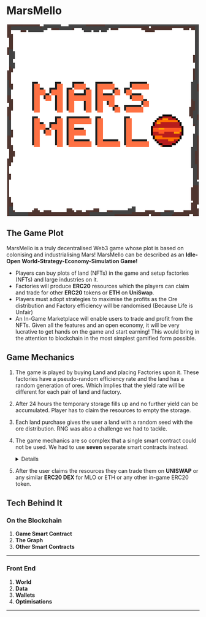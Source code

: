 # MarsMello
<div align="center">
  <img src="./client/public/marsmello.png" width=500/>
</div>

## The Game Plot

MarsMello is a truly decentralised Web3 game whose plot is based on colonising and industrialising Mars!
MarsMello can be described as an **Idle-Open World-Strategy-Economy-Simulation Game!**

* Players can buy plots of land (NFTs) in the game and setup factories (NFTs) and large industries on it.
* Factories will produce **ERC20** resources which the players can claim and trade for other **ERC20** tokens or **ETH** on **UniSwap**.
* Players must adopt strategies to maximise the profits as the Ore distribution and Factory efficiency will be randomised
(Because Life is Unfair)
* An In-Game Marketplace will enable users to trade and profit from the NFTs.
Given all the features and an open economy, it will be very lucrative to get hands on the game and start earning! 
This would bring in the attention to blockchain in the most simplest gamified form possible.


## Game Mechanics

1. The game is played by buying Land and placing Factories upon it. These factories have a pseudo-random efficiency rate and the land has a random generation of ores. Which implies that the yield rate will be different for each pair of land and factory.
1. After 24 hours the temporary storage fills up and no further yield can be accumulated. Player has to claim the resources to empty the storage.
1. Each land purchase gives the user a land with a random seed with the ore distribution. RNG was also a challenge we had to tackle.
1. The game mechanics are so complex that a single smart contract could not be used. We had to use **seven** separate smart contracts instead. 

    <details>

    1. One  for the backbone token (called MLO) of the economy.
    1. One for each of the ERC20 tokens which are fungible in-game resources
    1. And one for handling all the in-game transactions and game-logic.

    </details>
    
1. After the user claims the resources they can trade them on **UNISWAP** or any similar **ERC20 DEX** for MLO or ETH or any other in-game ERC20 token.


## Tech Behind It

### On the Blockchain

1. **Game Smart Contract**
1. **The Graph**
1. **Other Smart Contracts**

<hr/>

### Front End

1. **World**
1. **Data**
1. **Wallets**
3. **Optimisations**

<hr/>
